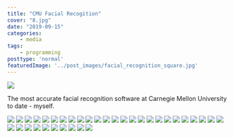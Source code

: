 ```yaml
---
title: "CMU Facial Recogition"
cover: "8.jpg"
date: "2019-09-15"
categories:
    - media
tags:
    - programming
posttype: 'normal'
featuredImage: '../post_images/facial_recognition_square.jpg'
---
```


<img src="../post_images/facial_recognition/facial_recognition_Page_01.jpg">

The most accurate facial recognition software at Carnegie Mellon University to date - myself.

<img src="../post_images/facial_recognition/facial_recognition_Page_02.jpg">
<img src="../post_images/facial_recognition/facial_recognition_Page_03.jpg">
<img src="../post_images/facial_recognition/facial_recognition_Page_04.jpg">
<img src="../post_images/facial_recognition/facial_recognition_Page_05.jpg">
<img src="../post_images/facial_recognition/facial_recognition_Page_06.jpg">
<img src="../post_images/facial_recognition/facial_recognition_Page_07.jpg">
<img src="../post_images/facial_recognition/facial_recognition_Page_08.jpg">
<img src="../post_images/facial_recognition/facial_recognition_Page_09.jpg">
<img src="../post_images/facial_recognition/facial_recognition_Page_10.jpg">
<img src="../post_images/facial_recognition/facial_recognition_Page_11.jpg">
<img src="../post_images/facial_recognition/facial_recognition_Page_12.jpg">
<img src="../post_images/facial_recognition/facial_recognition_Page_13.jpg">
<img src="../post_images/facial_recognition/facial_recognition_Page_14.jpg">
<img src="../post_images/facial_recognition/facial_recognition_Page_15.jpg">
<img src="../post_images/facial_recognition/facial_recognition_Page_16.jpg">
<img src="../post_images/facial_recognition/facial_recognition_Page_17.jpg">
<img src="../post_images/facial_recognition/facial_recognition_Page_18.jpg">
<img src="../post_images/facial_recognition/facial_recognition_Page_19.jpg">
<img src="../post_images/facial_recognition/facial_recognition_Page_20.jpg">
<img src="../post_images/facial_recognition/facial_recognition_Page_21.jpg">
<img src="../post_images/facial_recognition/facial_recognition_Page_22.jpg">
<img src="../post_images/facial_recognition/facial_recognition_Page_23.jpg">
<img src="../post_images/facial_recognition/facial_recognition_Page_24.jpg">
<img src="../post_images/facial_recognition/facial_recognition_Page_25.jpg">
<img src="../post_images/facial_recognition/facial_recognition_Page_26.jpg">
<img src="../post_images/facial_recognition/facial_recognition_Page_27.jpg">
<img src="../post_images/facial_recognition/facial_recognition_Page_28.jpg">
<img src="../post_images/facial_recognition/facial_recognition_Page_29.jpg">
<img src="../post_images/facial_recognition/facial_recognition_Page_30.jpg">
<img src="../post_images/facial_recognition/facial_recognition_Page_31.jpg">
<img src="../post_images/facial_recognition/facial_recognition_Page_32.jpg">
<img src="../post_images/facial_recognition/facial_recognition_Page_33.jpg">
<img src="../post_images/facial_recognition/facial_recognition_Page_34.jpg">
<img src="../post_images/facial_recognition/facial_recognition_Page_35.jpg">
<img src="../post_images/facial_recognition/facial_recognition_Page_36.jpg">



